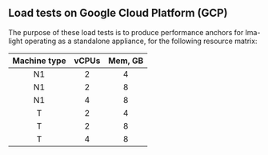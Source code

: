 ## Load tests on Google Cloud Platform (GCP)

The purpose of these load tests is to produce performance anchors for lma-light
operating as a standalone appliance, for the following resource matrix:

| Machine type | vCPUs | Mem, GB |
|:------------:|:-----:|:-------:|
|      N1      |   2   |    4    |
|      N1      |   2   |    8    |
|      N1      |   4   |    8    |
|       T      |   2   |    4    |
|       T      |   2   |    8    |
|       T      |   4   |    8    |

